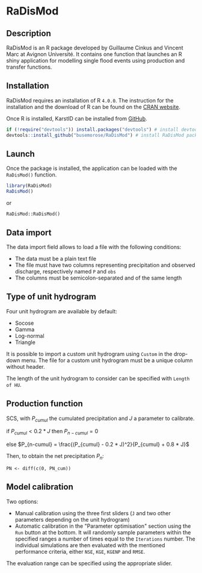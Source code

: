 # RaDisMod

## Description

RaDisMod is an R package developed by Guillaume Cinkus and Vincent Marc at Avignon Université. It contains one function that launches an R shiny application for modelling single flood events using production and transfer functions.

## Installation

RaDisMod requires an installation of R `4.0.0`. The instruction for the installation and the download of R can be found on the [CRAN website](https://cran.r-project.org/).

Once R is installed, KarstID can be installed from [GitHub](https://github.com/busemorose/RaDisMod).

``` r
if (!require("devtools")) install.packages("devtools") # install devtools package if needed
devtools::install_github("busemorose/RaDisMod") # install RaDisMod package
```
## Launch

Once the package is installed, the application can be loaded with the `RaDisMod()` function.

``` r
library(RaDisMod)
RaDisMod()
```

or

```
RaDisMod::RaDisMod()
```

## Data import

The data import field allows to load a file with the following conditions:

-   The data must be a plain text file
-   The file must have two columns representing precipitation and observed discharge, respectively named `P` and `obs`
-   The columns must be semicolon-separated and of the same length

## Type of unit hydrogram

Four unit hydrogram are available by default:

- Socose
- Gamma
- Log-normal
- Triangle

It is possible to import a custom unit hydrogram using `Custom` in the drop-down menu. The file for a custom unit hydrogram must be a unique column without header.

The length of the unit hydrogram to consider can be specified with `Length of HU`.

## Production function

SCS, with $P_{cumul}$ the cumulated precipitation and $J$ a parameter to calibrate.

if $P_{cumul} < 0.2 * J$ then $P_{n-cumul} = 0$

else $P_{n-cumul} = \frac{(P_{cumul} - 0.2 * J)^2}{P_{cumul} + 0.8 * J}$

Then, to obtain the net precipitation $P_n$:

```
PN <- diff(c(0, PN_cum))
```

## Model calibration

Two options:

- Manual calibration using the three first sliders (`J` and two other parameters depending on the unit hydrogram)
- Automatic calibration in the "Parameter optimisation" section using the `Run` button at the bottom. It will randomly sample parameters within the specified ranges a number of times equal to the `Iterations` number. The individual simulations are then evaluated with the mentioned performance criteria, either `NSE`, `KGE`, `KGENP` and `RMSE`.

The evaluation range can be specified using the appropriate slider.





